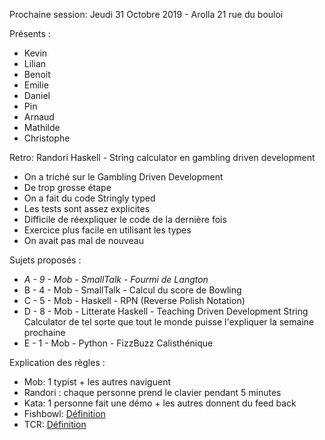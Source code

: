 Prochaine session: Jeudi 31 Octobre 2019 - Arolla 21 rue du bouloi

Présents :
- Kevin
- Lilian
- Benoit
- Emilie
- Daniel
- Pin
- Arnaud
- Mathilde
- Christophe 

Retro: Randori Haskell - String calculator en gambling driven development
- On a triché sur le Gambling Driven Development
- De trop grosse étape
- On a fait du code Stringly typed
- Les tests sont assez explicites
- Difficile de réexpliquer le code de la dernière fois
- Exercice plus facile en utilisant les types
- On avait pas mal de nouveau

Sujets proposés :
- *A - 9 - Mob - SmallTalk - Fourmi de Langton*
- B - 4 - Mob - SmallTalk - Calcul du score de Bowling
- C - 5 - Mob - Haskell   - RPN (Reverse Polish Notation)
- D - 8 - Mob - Litterate Haskell   - Teaching Driven Development String Calculator de tel sorte que tout le monde puisse l'expliquer la semaine prochaine
- E - 1 - Mob - Python - FizzBuzz Calisthénique

Explication des règles :
* Mob: 1 typist + les autres naviguent
* Randori : chaque personne prend le clavier pendant 5 minutes
* Kata: 1 personne fait une démo + les autres donnent du feed back
* Fishbowl: [Définition](https://en.wikipedia.org/wiki/Fishbowl_(conversation))
* TCR: [Définition](https://medium.com/@kentbeck_7670/test-commit-revert-870bbd756864)


